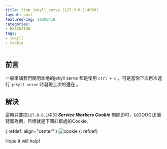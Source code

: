 ```yaml
---
title: Stop Jekyll serve (127.0.0.1:4000)
layout: post
featured-img: 20200418
categories:
- EXECUTION
tags:
- jekyll
- cookie
---
```


## 前言
一般來講我們關閉本地的jekyll serve 都是使用 `ctrl + c` ，可是當你下次再次運行 `jekyll serve` 時發現上次的還在 。

## 解決
這時只要把`127.0.0.1`中的 ***Service Workers Cookie***  刪除即可，以GOOGLE瀏覽器為例，目標就是下圖紅框處的Cookie。

{:refdef: align="center" }
![cookie](https://i.imgur.com/hk0qGZQ.png)
{: refdef}

Hope it will help!
